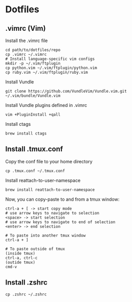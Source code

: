 # Dotfiles

## .vimrc (Vim)

Install the .vimrc file

```
cd path/to/dotfiles/repo
cp .vimrc ~/.vimrc
# Install language-specific vim configs
mkdir -p ~/.vim/ftplugin
cp python.vim ~/.vim/ftplugin/python.vim
cp ruby.vim ~/.vim/ftplugin/ruby.vim
```

Install Vundle

```
git clone https://github.com/VundleVim/Vundle.vim.git ~/.vim/bundle/Vundle.vim
```

Install Vundle plugins defined in .vimrc

```
vim +PluginInstall +qall
```

Install ctags

```
brew install ctags
```

## Install .tmux.conf

Copy the conf file to your home directory

```
cp .tmux.conf ~/.tmux.conf
```

Install reattach-to-user-namespace

```
brew install reattach-to-user-namespace
```

Now, you can copy-paste to and from a tmux window:

```
ctrl-a + [ -> start copy mode
# use arrow keys to navigate to selection
<space> -> start selection
# use arrow keys to navigate to end of selection
<enter> -> end selection

# To paste into another tmux window
ctrl-a + ]

# To paste outside of tmux
(inside tmux)
ctrl-a, ctrl-c
(outide tmux)
cmd-v
```

## Install .zshrc

```
cp .zshrc ~/.zshrc
```

